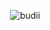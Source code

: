 <p align="center">
  <img src="http://readme-typing-svg.herokuapp.com?color=%230B80F7&center=true&vCenter=true&multiline=false&lines=My+name+is+Humanz😈" alt="budii">
</p>
